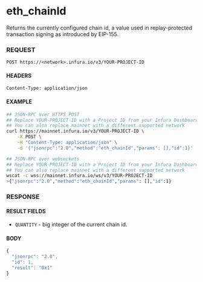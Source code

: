 # eth_chainId

Returns the currently configured chain id, a value used in replay-protected transaction signing as introduced by EIP-155.

### REQUEST

`POST https://<network>.infura.io/v3/YOUR-PROJECT-ID`

#### HEADERS

`Content-Type: application/json`

#### EXAMPLE
```bash
## JSON-RPC over HTTPS POST
## Replace YOUR-PROJECT-ID with a Project ID from your Infura Dashboard
## You can also replace mainnet with a different supported network
curl https://mainnet.infura.io/v3/YOUR-PROJECT-ID \
    -X POST \
    -H "Content-Type: application/json" \
    -d '{"jsonrpc":"2.0","method":"eth_chainId","params": [],"id":1}'

## JSON-RPC over websockets
## Replace YOUR-PROJECT-ID with a Project ID from your Infura Dashboard
## You can also replace mainnet with a different supported network
wscat -c wss://mainnet.infura.io/ws/v3/YOUR-PROJECT-ID
>{"jsonrpc":"2.0","method":"eth_chainId","params": [],"id":1}
```

### RESPONSE

#### RESULT FIELDS
- `QUANTITY` - big integer of the current chain id.

#### BODY

```js
{
  "jsonrpc": "2.0",
  "id": 1,
  "result": "0x1"
}
```
